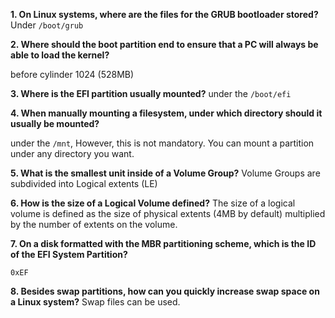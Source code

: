 **1. On Linux systems, where are the files for the GRUB bootloader stored?**
Under `/boot/grub`

**2. Where should the boot partition end to ensure that a PC will always be able to load the kernel?**

before cylinder 1024 (528MB)

**3. Where is the EFI partition usually mounted?**
under the `/boot/efi`

**4. When manually mounting a filesystem, under which directory should it usually be mounted?**

under the `/mnt`, However, this is not mandatory. You can mount a partition under any directory you want.


**5. What is the smallest unit inside of a Volume Group?**
Volume Groups are subdivided into Logical extents (LE) 


**6. How is the size of a Logical Volume defined?**
The size of a logical volume is defined as the size of physical extents (4MB by default) multiplied by the number of extents on the volume.

**7. On a disk formatted with the MBR partitioning scheme, which is the ID of the EFI System Partition?**

`0xEF`

**8. Besides swap partitions, how can you quickly increase swap space on a Linux system?**
Swap files can be used.
